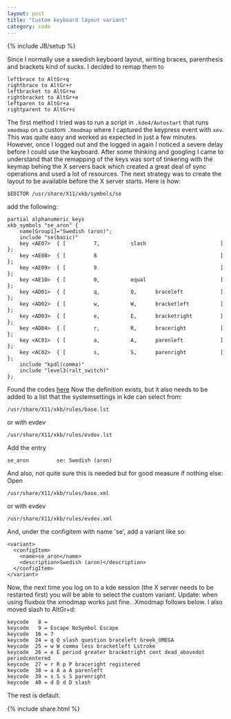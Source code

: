 ```yaml
---
layout: post
title: "Custom keyboard layout variant"
category: code
---
```

{% include JB/setup %}

Since I normally use a swedish keyboard layout, writing braces,
parenthesis and brackets kind of sucks. I decided to remap them to

    leftbrace to AltGr+q  
    rightbrace to AltGr+r  
    leftbracket to AltGr+w  
    rightbracket to AltGr+e  
    leftparen to AltGr+a  
    rightparent to AltGr+s  


The first method I tried was to run a script in ``.kde4/Autostart`` that
runs ``xmodmap`` on a custom ``.Xmodmap`` where I captured the keypress
event with ``xev``. This was quite easy and worked as expected in just a
few minutes. However, once I logged out and the logged in again I
noticed a severe delay before I could use the keyboard. After some
thinking and googling I came to understand that the remapping of the
keys was sort of tinkering with the keymap behing the X servers back
which created a great deal of sync operations and used a lot of
resources.  The next strategy was to create the layout to be available
before the X server starts. Here is how:

``$EDITOR /usr/share/X11/xkb/symbols/se``

add the following:


    partial alphanumeric_keys
    xkb_symbols "se_aron" {
        name[Group1]="Swedish (aron)";
        include "se(basic)"
        key <AE07>  { [         7,          slash                        ]  };
        key <AE08>  { [         8                                        ]  };
        key <AE09>  { [         9                                        ]  };
        key <AE10>  { [         0,          equal                        ]  };
        key <AD01>  { [         q,          Q,      braceleft            ]  };
        key <AD02>  { [         w,          W,      bracketleft          ]  };
        key <AD03>  { [         e,          E,      bracketright         ]  };
        key <AD04>  { [         r,          R,      braceright           ]  };
        key <AC01>  { [         a,          A,      parenleft            ]  };
        key <AC02>  { [         s,          S,      parenright           ]  };
        include "kpdl(comma)"
        include "level3(ralt_switch)"
    };


Found the codes <a
href="http://hack.org/mc/images/hhkb-names.png">here</a> Now the
definition exists, but it also needs to be added to a list that the
systemsettings in kde can select from:

    /usr/share/X11/xkb/rules/base.lst

or with evdev

    /usr/share/X11/xkb/rules/evdev.lst

Add the entry

    se_aron         se: Swedish (aron)

And also, not quite sure this is needed but for good measure if nothing else:
Open

    /usr/share/X11/xkb/rules/base.xml

or with evdev

    /usr/share/X11/xkb/rules/evdev.xml

And, under the configitem with name 'se', add a variant like so:

    <variant>
      <configItem>
        <name>se_aron</name>
        <description>Swedish (aron)</description>
      </configItem>
    </variant>

Now, the next time you log on to a kde session (the X server needs to
be restarted first) you will be able to select the custom variant.
Update: when using fluxbox the xmodmap works just fine. .Xmodmap
follows below. I also moved slash to AltGr+d:

    keycode   8 =
    keycode   9 = Escape NoSymbol Escape
    keycode  16 = 7
    keycode  24 = q Q slash question braceleft Greek_OMEGA
    keycode  25 = w W comma less bracketleft Lstroke
    keycode  26 = e E period greater bracketright cent dead_abovedot periodcentered
    keycode  27 = r R p P braceright registered
    keycode  38 = a A a A parenleft
    keycode  39 = s S s S parenright
    keycode  40 = d D d D slash


The rest is default. 

{% include share.html %}
